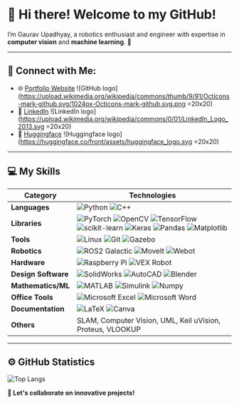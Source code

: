 # 👋 Hi there! Welcome to my GitHub!

I’m Gaurav Upadhyay, a robotics enthusiast and engineer with expertise in **computer vision** and **machine learning**. 🚀 

---

## 🔗 Connect with Me:
- 🌐 [Portfolio Website](https://github.com/9Gaurav9) ![GitHub logo](https://upload.wikimedia.org/wikipedia/commons/thumb/9/91/Octicons-mark-github.svg/1024px-Octicons-mark-github.svg.png =20x20)
- 💼 [LinkedIn](https://www.linkedin.com/in/gaurav-upadhyay-b0ab51122/) ![LinkedIn logo](https://upload.wikimedia.org/wikipedia/commons/0/01/LinkedIn_Logo_2013.svg =20x20)
- 🤗 [Huggingface](https://huggingface.co/ugaurav) ![Huggingface logo](https://huggingface.co/front/assets/huggingface_logo.svg =20x20)


---

## 💻 My Skills

| **Category**        | **Technologies**                                                                                                                                                                                                                                         |
|----------------------|---------------------------------------------------------------------------------------------------------------------------------------------------------------------------------------------------------------------------------------------------------|
| **Languages**        | ![Python](https://img.shields.io/badge/-Python-3776AB?logo=python&logoColor=white) ![C++](https://img.shields.io/badge/-C++-00599C?logo=c%2B%2B&logoColor=white)                                                                                         |
| **Libraries**        | ![PyTorch](https://img.shields.io/badge/-PyTorch-EE4C2C?logo=pytorch&logoColor=white) ![OpenCV](https://img.shields.io/badge/-OpenCV-5C3EE8?logo=opencv&logoColor=white) ![TensorFlow](https://img.shields.io/badge/-TensorFlow-FF6F00?logo=tensorflow&logoColor=white) ![scikit-learn](https://img.shields.io/badge/-scikit%20learn-F7931E?logo=scikitlearn&logoColor=white) ![Keras](https://img.shields.io/badge/-Keras-D00000?logo=keras&logoColor=white) ![Pandas](https://img.shields.io/badge/-Pandas-150458?logo=pandas&logoColor=white) ![Matplotlib](https://img.shields.io/badge/-Matplotlib-3776AB?logo=python&logoColor=white) |
| **Tools**            | ![Linux](https://img.shields.io/badge/-Linux-FCC624?logo=linux&logoColor=black) ![Git](https://img.shields.io/badge/-Git-F05032?logo=git&logoColor=white) ![Gazebo](https://img.shields.io/badge/-Gazebo-005E95?logo=gazebo&logoColor=white)               |
| **Robotics**         | ![ROS2 Galactic](https://img.shields.io/badge/-ROS2%20Galactic-22314E?logo=ros&logoColor=white) ![MoveIt](https://img.shields.io/badge/-MoveIt-005696?logo=ros&logoColor=white) ![Webot](https://img.shields.io/badge/-Webots-00A878?logo=cyberbotics&logoColor=white) |                                                                         |
| **Hardware**         | ![Raspberry Pi](https://img.shields.io/badge/-Raspberry%20Pi-A22846?logo=raspberrypi&logoColor=white) ![VEX Robot](https://img.shields.io/badge/-VEX%20Robot-CC0000?logo=vexrobotics&logoColor=white)                                                     |
| **Design Software**  | ![SolidWorks](https://img.shields.io/badge/-SolidWorks-EA7610?logo=solidworks&logoColor=white) ![AutoCAD](https://img.shields.io/badge/-AutoCAD-F59D00?logo=autodesk&logoColor=white) ![Blender](https://img.shields.io/badge/-Blender-F5792A?logo=blender&logoColor=white) |
| **Mathematics/ML**   | ![MATLAB](https://img.shields.io/badge/-MATLAB-0076A8?logo=mathworks&logoColor=white) ![Simulink](https://img.shields.io/badge/-Simulink-0076A8?logo=mathworks&logoColor=white) ![Numpy](https://img.shields.io/badge/-NumPy-013243?logo=numpy&logoColor=white) |
| **Office Tools**     | ![Microsoft Excel](https://img.shields.io/badge/-Excel-217346?logo=microsoft-excel&logoColor=white) ![Microsoft Word](https://img.shields.io/badge/-Word-2B579A?logo=microsoft-word&logoColor=white)                                                     |
| **Documentation**    | ![LaTeX](https://img.shields.io/badge/-LaTeX-008080?logo=latex&logoColor=white) ![Canva](https://img.shields.io/badge/-Canva-00C4CC?logo=canva&logoColor=white)                                                                                         |
| **Others**           | SLAM, Computer Vision, UML, Keil uVision, Proteus, VLOOKUP                                                                                                                                                                                              |
                                                                                                                                                                                         




---

## ⚙️ GitHub Statistics

<!-- ![Gaurav's GitHub stats](https://github-readme-stats.vercel.app/api?username=9Gaurav9&show_icons=true&theme=radical)  -->
![Top Langs](https://github-readme-stats.vercel.app/api/top-langs/?username=9Gaurav9&layout=compact)






**🎯 Let's collaborate on innovative projects!**
